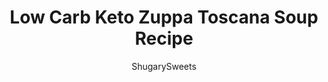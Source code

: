 ---
layout: ../../layouts/MarkdownPostLayout.astro
title: Low Carb Keto Zuppa Toscana Soup Recipe
author: ShugarySweets
pubDate: 2018-11-06
description: "Low Carb Keto Zuppa Toscana Soup recipe is packed with flavor from crispy bacon, Italian Sausage, spinach and tender cauliflower all in a rich, creamy broth."
image_url: https://www.shugarysweets.com/wp-content/uploads/2018/11/keto-zuppa-toscana-soup-5.jpg
tags: ["Soups and Stews","American"]
calories: 854
protein: 62
carbohydrates: 12
fats: 61
fiber: 3
ingredients: ["1 lb mild Italian Sausage","4 slices thick-cut bacon","32 oz Beef bone broth (or beef broth)","1 small onion, diced","3 cloves fresh garlic, minced","1 head fresh cauliflower, diced","1/2 cup heavy whipping cream","2 cups fresh spinach (5 oz package), or kale","salt and pepper, optional","crushed red pepper flakes, optional","shredded parmesan cheese for garnish, optional"]
serves: 6
time: "40 minutes"
prepTime: "10 minutes"
instructions: ["Using a large soup pot (like this dutch oven), brown your sausage and bacon together. Cut your bacon into bite sized pieces to make it easier to cook.","Once your meat is cooked, add in beef bone broth, onions, garlic, and cauliflower. Cover and cook on medium heat for about 15 minutes, until the cauliflower is tender.","Once the cauliflower is softened, add in heavy cream and spinach (or kale). Cook for about 5 minutes, until spinach (or kale) is soft.","Serve with a spinkle of parmesan cheese and a pinch of salt, pepper, and/or crushed red pepper flakes. ENJOY!"]
nutrition: ["854 calories","12 grams carbohydrates","206 milligrams cholesterol","61 grams fat","3 grams fiber","62 grams protein","25 grams saturated fat","972 milligrams sodium","5 grams sugar","0 grams trans fat","34 grams unsaturated fat"]
---